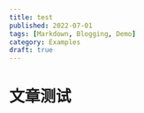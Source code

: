 ```yaml
---
title: test
published: 2022-07-01
tags: [Markdown, Blogging, Demo]
category: Examples
draft: true
---
```


# 文章测试


